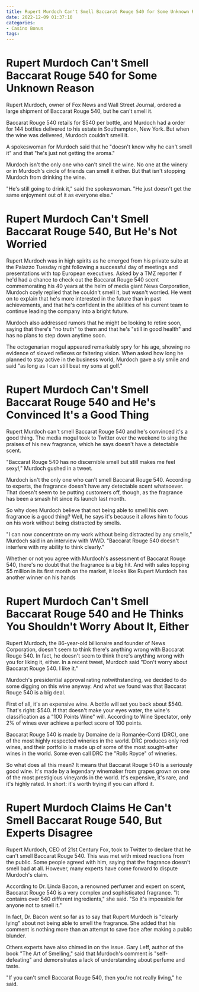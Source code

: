 ```yaml
---
title: Rupert Murdoch Can't Smell Baccarat Rouge 540 for Some Unknown Reason
date: 2022-12-09 01:37:10
categories:
- Casino Bonus
tags:
---
```



#  Rupert Murdoch Can't Smell Baccarat Rouge 540 for Some Unknown Reason

Rupert Murdoch, owner of Fox News and Wall Street Journal, ordered a large shipment of Baccarat Rouge 540, but he can't smell it.

Baccarat Rouge 540 retails for $540 per bottle, and Murdoch had a order for 144 bottles delivered to his estate in Southampton, New York. But when the wine was delivered, Murdoch couldn't smell it.

A spokeswoman for Murdoch said that he "doesn't know why he can't smell it" and that "he's just not getting the aroma."

Murdoch isn't the only one who can't smell the wine. No one at the winery or in Murdoch's circle of friends can smell it either. But that isn't stopping Murdoch from drinking the wine.

"He's still going to drink it," said the spokeswoman. "He just doesn't get the same enjoyment out of it as everyone else."

#  Rupert Murdoch Can't Smell Baccarat Rouge 540, But He's Not Worried

Rupert Murdoch was in high spirits as he emerged from his private suite at the Palazzo Tuesday night following a successful day of meetings and presentations with top European executives. Asked by a TMZ reporter if he'd had a chance to check out the Baccarat Rouge 540 scent commemorating his 40 years at the helm of media giant News Corporation, Murdoch coyly replied that he couldn't smell it, but wasn't worried.
He went on to explain that he's more interested in the future than in past achievements, and that he's confident in the abilities of his current team to continue leading the company into a bright future.

Murdoch also addressed rumors that he might be looking to retire soon, saying that there's "no truth" to them and that he's "still in good health" and has no plans to step down anytime soon.

The octogenarian mogul appeared remarkably spry for his age, showing no evidence of slowed reflexes or faltering vision. When asked how long he planned to stay active in the business world, Murdoch gave a sly smile and said "as long as I can still beat my sons at golf."

#  Rupert Murdoch Can't Smell Baccarat Rouge 540 and He's Convinced It's a Good Thing

Rupert Murdoch can't smell Baccarat Rouge 540 and he's convinced it's a good thing. The media mogul took to Twitter over the weekend to sing the praises of his new fragrance, which he says doesn't have a detectable scent.

"Baccarat Rouge 540 has no discernible smell but still makes me feel sexy!," Murdoch gushed in a tweet.

Murdoch isn't the only one who can't smell Baccarat Rouge 540. According to experts, the fragrance doesn't have any detectable scent whatsoever. That doesn't seem to be putting customers off, though, as the fragrance has been a smash hit since its launch last month.

So why does Murdoch believe that not being able to smell his own fragrance is a good thing? Well, he says it's because it allows him to focus on his work without being distracted by smells.

"I can now concentrate on my work without being distracted by any smells," Murdoch said in an interview with WWD. "Baccarat Rouge 540 doesn't interfere with my ability to think clearly."

Whether or not you agree with Murdoch's assessment of Baccarat Rouge 540, there's no doubt that the fragrance is a big hit. And with sales topping $5 million in its first month on the market, it looks like Rupert Murdoch has another winner on his hands

#  Rupert Murdoch Can't Smell Baccarat Rouge 540 and He Thinks You Shouldn't Worry About It, Either

Rupert Murdoch, the 86-year-old billionaire and founder of News Corporation, doesn't seem to think there's anything wrong with Baccarat Rouge 540. In fact, he doesn't seem to think there's anything wrong with you for liking it, either. In a recent tweet, Murdoch said "Don't worry about Baccarat Rouge 540. I like it."

Murdoch's presidential approval rating notwithstanding, we decided to do some digging on this wine anyway. And what we found was that Baccarat Rouge 540 is a big deal.

First of all, it's an expensive wine. A bottle will set you back about $540. That's right: $540. If that doesn't make your eyes water, the wine's classification as a "100 Points Wine" will. According to Wine Spectator, only 2% of wines ever achieve a perfect score of 100 points.

Baccarat Rouge 540 is made by Domaine de la Romanée-Conti (DRC), one of the most highly respected wineries in the world. DRC produces only red wines, and their portfolio is made up of some of the most sought-after wines in the world. Some even call DRC the "Rolls Royce" of wineries.

So what does all this mean? It means that Baccarat Rouge 540 is a seriously good wine. It's made by a legendary winemaker from grapes grown on one of the most prestigious vineyards in the world. It's expensive, it's rare, and it's highly rated. In short: it's worth trying if you can afford it.

#  Rupert Murdoch Claims He Can't Smell Baccarat Rouge 540, But Experts Disagree

Rupert Murdoch, CEO of 21st Century Fox, took to Twitter to declare that he can't smell Baccarat Rouge 540. This was met with mixed reactions from the public. Some people agreed with him, saying that the fragrance doesn't smell bad at all. However, many experts have come forward to dispute Murdoch's claim.

According to Dr. Linda Bacon, a renowned perfumer and expert on scent, Baccarat Rouge 540 is a very complex and sophisticated fragrance. "It contains over 540 different ingredients," she said. "So it's impossible for anyone not to smell it."

In fact, Dr. Bacon went so far as to say that Rupert Murdoch is "clearly lying" about not being able to smell the fragrance. She added that his comment is nothing more than an attempt to save face after making a public blunder.

Others experts have also chimed in on the issue. Gary Leff, author of the book "The Art of Smelling," said that Murdoch's comment is "self-defeating" and demonstrates a lack of understanding about perfume and taste.

"If you can't smell Baccarat Rouge 540, then you're not really living," he said.